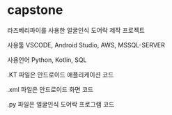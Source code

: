 # capstone

라즈베리파이를 사용한 얼굴인식 도어락 제작 프로젝트

사용툴 VSCODE, Android Studio, AWS, MSSQL-SERVER

사용언어 Python, Kotlin, SQL

.KT 파일은 안드로이드 애플리케이션 코드

.xml 파일은 안드로이드 화면 코드

.py 파일은 얼굴인식 도어락 프로그램 코드
